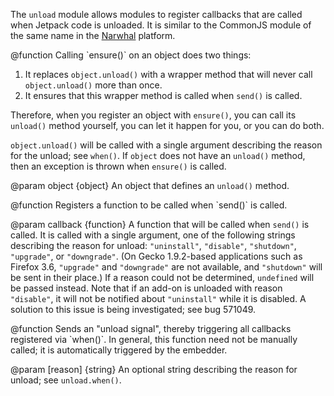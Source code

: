 <!-- contributed by Atul Varma [atul@mozilla.com]  -->
<!-- contributed by Drew Willcoxon [adw@mozilla.com]  -->
<!-- edited by Noelle Murata [fiveinchpixie@gmail.com]  -->

The `unload` module allows modules to register callbacks that
are called when Jetpack code is unloaded.  It is similar to the
CommonJS module of the same name in the [Narwhal] platform.

[Narwhal]: http://narwhaljs.org/

<api name="ensure">
@function
  Calling `ensure()` on an object does two things:

  1. It replaces `object.unload()` with a wrapper method that will never call
     `object.unload()` more than once.
  2. It ensures that this wrapper method is called when `send()` is
     called.

  Therefore, when you register an object with `ensure()`, you can call its
  `unload()` method yourself, you can let it happen for you, or you can do both.

  `object.unload()` will be called with a single argument describing the reason
  for the unload; see `when()`.  If `object` does not have an `unload()` method,
  then an exception is thrown when `ensure()` is called.

@param object {object}
  An object that defines an `unload()` method.
</api>

<api name="when">
@function
  Registers a function to be called when `send()` is called.

@param callback {function}
  A function that will be called when `send()` is called.  It is called with a
  single argument, one of the following strings describing the reason for
  unload: `"uninstall"`, `"disable"`, `"shutdown"`, `"upgrade"`, or
  `"downgrade"`.  (On Gecko 1.9.2-based applications such as Firefox 3.6,
  `"upgrade"` and `"downgrade"` are not available, and `"shutdown"` will be sent
  in their place.)  If a reason could not be determined, `undefined` will be
  passed instead.  Note that if an add-on is unloaded with reason `"disable"`,
  it will not be notified about `"uninstall"` while it is disabled.  A solution
  to this issue is being investigated; see bug 571049.
</api>

<api name="send">
@function
  Sends an "unload signal", thereby triggering all callbacks registered via
  `when()`. In general, this function need not be manually called; it is
  automatically triggered by the embedder.

@param [reason] {string}
  An optional string describing the reason for unload; see `unload.when()`.
</api>
